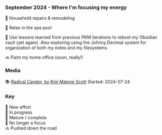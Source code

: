 ### September 2024 - Where I'm focusing my energy

🌿 Household repairs & remodeling

🌿 Relax in the spa pool

🌿 Use lessons learned from previous PKM iterations to reboot my Obsidian vault (yet again).  Also exploring using the Johnny.Decimal system for organization of both my notes and my filesystems.

🔜 Paint my home office (soon, really!)

### Media
📚 [Radical Candor, by Kim Malone Scott](https://openlibrary.org/works/OL17803541W/Radical_Candor) Started: 2024-07-24<br>

### Key
🌱 New effort<br>
🌿 In progress<br>
🌲 Mature / complete<br>
🍂 No longer a focus<br>
🔜 Pushed down the road<br>
